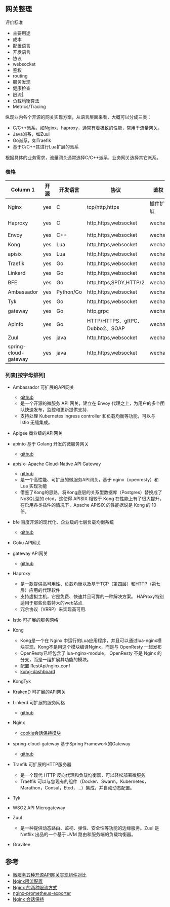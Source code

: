 ## 网关整理
评价标准
- 主要用途
- 成本
- 配置语言
- 开发语言
- 协议
- websocket
- 鉴权
- routing
- 服务发现 
- 健康检查
- 限流|
- 负载均衡算法
- Metrics/Tracing

纵观业内各个开源的网关实现方案，从语言层面来看，大概可以分成三类：
- C/C++派系，如Nginx、haproxy，通常有着极致的性能，常用于流量网关。
- Java派系，如Zuul
- Go派系，如Traefik
- 基于C/C++其进行Lua扩展的派系

根据具体的业务需求，流量网关通常选择C/C++派系，业务网关选择其它派系。


### 表格

| Column 1 |开源 |开发语言 |协议|鉴权|routing|限流|负载均衡算法|Metrics/Tracing|
| -------- | -------- | -------- |-------- |-------- |-------- |-------- |-------- |-------- |
|  Nginx |yes|C|tcp/http,https|插件扩展|port,host,path,method|yes|轮询/weight/ip_hash/url_hash/fair|yes|
| Haproxy |yes|C|http,https,websocket|wechat|host,path,method|yes|roundrobin/static-rr/WLC/ip_hash/url_hash/cokkie_hash|yes|
|  Envoy |yes|C++|http,https,websocket|wechat|host,path,method|yes|轮询，哈希|yes|
|  Kong |yes|Lua|http,https,websocket|wechat|host,path,method|yes|轮询，哈希|yes|
| apisix |yes|Lua|http,https,websocket|wechat|host,path,method|yes|轮询，哈希|yes|
|  Traefik |yes|Go|http,https,websocket|wechat|host,path,method|yes|轮询，哈希|yes|
| Linkerd |yes|Go|http,https,websocket|wechat|host,path,method|yes|轮询，哈希|yes|
| BFE |yes|Go|http,https,SPDY,HTTP/2|wechat|host,path,method|yes|轮询，哈希|yes|
|  Ambassador |yes|Python/Go|http,https,websocket|wechat|host,path,method|yes|轮询，哈希|yes|
|  Tyk  |yes|Go|http,https,websocket|wechat|host,path,method|yes|轮询，哈希|yes|
| gateway |yes|Go|http,grpc|wechat|host,path,method|yes|轮询，哈希|yes|
| Apinfo |yes|Go|HTTP/HTTPS、gRPC、Dubbo2、SOAP|wechat|host,path,method|yes|轮询，哈希|yes|
|  Zuul |yes|java|http,https,websocket|wechat|host,path,method|yes|轮询，哈希|yes|
|  spring-cloud-gateway |yes|java|http,https,websocket|wechat|host,path,method|yes|轮询，哈希|yes|

### 列表[按字母排列]
* Ambassador 可扩展的API网关
    - [github](https://github.com/emissary-ingress/emissary)
    - 是一个开源的微服务 API 网关，建立在 Envoy 代理之上，为用户的多个团队快速发布，监控和更新提供支持.
    - 支持处理 Kubernetes ingress controller 和负载均衡等功能，可以与 Istio 无缝集成。
* Apigee 商业级的API网关
* apinto 基于 Golang 开发的微服务网关
    - [github](https://github.com/eolinker/apinto)
* apisix- Apache Cloud-Native API Gateway
    - [github](https://github.com/apache/apisix)
    - 是一个高性能、可扩展的微服务API网关，基于 nginx（openresty）和 Lua 实现功能
    - 借鉴了Kong的思路，将Kong底层的关系型数据库（Postgres）替换成了NoSQL型的 etcd，这使得 APISIX 相较于 Kong 在性能上有了很大提升，在启用各类插件的情况下，Apache APISIX 的性能据说是 Kong 的 10 倍。
* bfe 百度开源的现代化、企业级的七层负载均衡系统
    - [github](https://github.com/bfenetworks/bfe)
* Goku API网关
* gateway API网关
    - [github](https://github.com/go-kratos/gateway)
* Haproxy
    - 是一款提供高可用性、负载均衡以及基于TCP（第四层）和HTTP（第七层）应用的代理软件
    - 支持虚拟主机，它是免费、快速并且可靠的一种解决方案。 HAProxy特别适用于那些负载特大的web站点.
    - 冗余协议（VRRP）来实现高可用.
* Istio 可扩展的服务网格
* Kong
    - Kong是一个在 Nginx 中运行的Lua应用程序，并且可以通过lua-nginx模块实现，Kong不是用这个模块编译Nginx，而是与 OpenResty 一起发布
    - OpenResty已经包含了 lua-nginx-module， OpenResty 不是 Nginx 的分支，而是一组扩展其功能的模块。
    - 配置 RestApi/nginx.conf
    - [kong-dashboard](https://github.com/PGBI/kong-dashboard)
* KongTyk
* KrakenD 可扩展的API网关
* Linkerd 可扩展的服务网格
    - [github](https://github.com/linkerd/linkerd2)
* Nginx
    - [cookie会话保持模块](https://github.com/michaelneale/nginx-sticky-module)

* spring-cloud-gateway 基于Spring Framework的Gateway
    - [github](https://github.com/spring-cloud/spring-cloud-gateway)
* Traefik 可扩展的HTTP服务器
    - 是一个现代 HTTP 反向代理和负载均衡器，可以轻松部署微服务
    - Traeffik 可以与您现有的组件（Docker、Swarm，Kubernetes，Marathon，Consul，Etcd，…）集成，并自动动态配置。
* Tyk
* WSO2 API Microgateway
* Zuul
    -  是一种提供动态路由、监视、弹性、安全性等功能的边缘服务。Zuul 是 Netflix 出品的一个基于 JVM 路由和服务端的负载均衡器。
* Gravitee



## 参考
- [微服务五种开源API网关实现组件对比](https://blog.51cto.com/u_11976981/5900465)
- [Nginx限流配置](https://www.cnblogs.com/biglittleant/p/8979915.html)
- [Nginx 的两种限流方式](https://toutiao.io/posts/r9wf3f/preview)
- [nginx-prometheus-exporter](https://github.com/nginxinc/nginx-prometheus-exporter)
- [Nginx 会话保持](https://www.jianshu.com/p/b97d276b8f6d)
